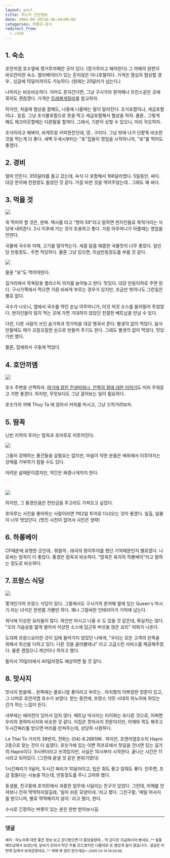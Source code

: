 ```yaml
---
layout: post
title: 하노이 간단정보
date: 2004-06-30T16:46:44+00:00
categories: 여행과-음식
redirect_from:
  - /410
---
```


<h2>1. 숙소</h2>

호안끼엠 호수옆에 캥거루까페란 곳이 있다. (깡가루라고 해야한다) 그 까페의 왼편이 바오칸이란 숙소. 엘리베이터가 있는 흔치않은 미니호텔이다. 가격은 열심히 협상할 경우.. 싱글에 15달러까지도 가능하다. (원래는 20달러가 넘는다.)

나머지는 비슷비슷하다. 아마도 혼자간다면, 그냥 구시가의 퀸까페나 프린스같은 곳에 묵어도 괜찮겠다. 가격은 <a href="http://www.travelg.co.kr/tg12/hotel.html" target="bb">트래블게릴라</a>를 참고하자.

하지만, 처음에 협상을 잘해도, 나중에 나올때는 말이 달라진다. 조식포함이냐, 세금포함이냐.. 등등. 그냥 조식불포함으로 못을 박고 세금포함해서 협상을 하자. 물론.. 그렇게 해도 체크아웃할때는 다른말을 할꺼다. 그래서, 기분이 상할 수 있으니, 미리 각오하자.

조식이라고 해봐야, 바게트랑 커피한잔인데, 영.. 구리다. 그냥 밖에 나가 단팥죽 비슷한 것을 먹는게 더 좋다. 새벽 두세시부터는 "포"집들이 영업을 시작하니까, "포"를 먹어도 좋겠다.

<h2>2. 경비</h2>

얼마 안든다. 355달라를 들고 갔는데, 숙식 다 포함해서 166달라썼다. 5일동안. 싸다. 대강 한끼에 천원정도 들었던 것 같다. 가끔 비싼 것을 먹어주었는데.. 그래도 꽤 싸다.

<h2>3. 먹을 것</h2>

![ ](/assets/media/uploads_2004_06_PICT0632.jpg)

꼭 먹어야 할 것은, 분짜. 택시를 타고 "항마 59"라고 말하면 현지인들로 복작거리는 식당에 내려준다. 2시 이후에 가는 것이 조용하고 좋다. 가끔 아주머니가 아플때는 영업을 안한다.

국물에 국수와 야채, 고기를 말아먹는다. 새콤 달콤 매콤한 국물맛이 너무 좋았다. 일인당 만동정도.. 주면 적당하다. 물론 그냥 있으면, 이삼만동정도를 부를 것 같다.

![ ](/assets/media/uploads_2004_06_PICT0490.jpg)

물론 "포"도 먹어야한다.

길거리에서 목욕탕용 플라스틱 의자를 늘어놓고 판다. 맛있다. 대강 만동이하로 주면 된다. 구시가쪽에서 먹으면 가끔 비싸게 부르는 경우가 있지만, 조금만 벗어나도 그런일은 별로 없다.

국수가 나오니, 옆에서 국수를 먹던 손님 아주머니가, 이것 저것 소스를 들이밀어 주었었다. 현지인들이 많이 먹는 곳에 가면 기대하지 않았던 친절한 베트남을 만날 수 있다.

다만, 다른 사람이 쓰던 숟가락과 젓가락을 대강 행궈서 준다. 별생각 없이 먹었다. 음식 만들때도 때가 꼬질꼬질한 손으로 만들어 주기도 한다. 그래도 별생각 없이 먹었다. 맛있기만 했다.

물론, 집에와서 구충제 먹었다.

<h2>4. 호안끼엠</h2>

![ ](/assets/media/uploads_2004_06_PICT0704.jpg)

호수 주변을 산책하자. <a href="http://www.travelg.co.kr/tg12/saight.html" target="bb">여기에 얽힌 전설따위나, 안쪽의 절에 대한 이야기</a>도 미리 주워듣고 가면 좋겠다. 하지만, 무엇보다도 그냥 걸어보는 일이 필요하다.

호숫가의 까페 Thuy Ta 에 앉아서 커피를 마시고, 그냥 끄적거려보자.

<h2>5. 땀꼭</h2>

닌빈 지역의 투어는 땀꼭과 호아루로 이루어진다.

![ ](/assets/media/uploads_2004_06_000024s.jpg)

그들이 강매하는 물건들을 살필요는 없지만, 마음이 약한 분들은 배위에서 이루어지는 강매를 거부하기 힘들 수도 있다.

어려운 삶때문이겠지만, 약간은 짜증나게까지 한다.

<br style='clear:both' />

![ ](/assets/media/uploads_2004_06_000025.jpg)

하지만, 그 풍경만큼은 천만금을 주고라도 가져오고 싶었다.

호아루는 사진을 좋아하는 사람이라면 1박2일 투어로 다녀오는 것이 좋겠다. 일출, 일몰이 너무 멋있단다. (멋진 사진이 없어서 사진은 생략)

<h2>6. 하롱베이</h2>

CF때문에 유명한 곳인데.. 뭐랄까.. 태국의 팡아투어를 했던 기억때문인지 별로였다. 나로써는 땀꼭이 더 좋았다. 풍경은 땀꼭과 비슷하다. "땀꼭은 육지의 하롱베이"라고 말하는 정도로 비슷하다.

<h2>7. 프랑스 식당</h2>

![ ](/assets/media/uploads_2004_06_PICT0697.jpg)

몇개인가의 프랑스 식당이 있다. 그중에서도 구시가의 퀸까페 옆에 있는 Queen's 머시기 라는 녀석은 한번쯤 가볼만 하다. 꽤나 그럴싸한 인테리어가 기억에 남는다.

워낙에 이상한 요리들이 많다. 와인만 마시고 나올 수 도 있을 것 같은데, 확실치는 않다. "오리 가슴살을 얇게 썰어서 이상한 소스에 담근후 버섯을 얹은 요리" 따위가 나온다.

도대체 프랑스요리란 것이 입에 들어가지 않았던 나에게, "우리는 모든 고객의 만족을 위해서 최선을 다하고 있다. 다른 것을 골라볼테냐" 라고 고급스런 서비스를 제공해주었다. 물론 괜찮으니 계산이나 하자고 했다.

둘이서 70달러에서 40달러정도 예상하면 될 것 같다.

<h2>8. 맛사지</h2>

맛사지 받을때... 왼쪽에는 콜로니얼 풍이라고 부르는.. 아치형의 이쁘장한 창문이 있고, 그 너머로 호안끼엠 호수가 보였다. 받는 동안에, 프랑스 식민 시대의 하노이에 와있는 건가 하는 느낌이 든다.

내부에는 에어컨이 있어서 덥지 않다. 베트남 마사지는 타이와는 또다른 것으로, 어쩌면 우리의 경락마사지와 비슷한 것 같다. 이집은 풋마사지 전문이지만, 어깨와 목도 해주고 두시간짜리를 받으면 머리를 만져주는데, 상당하 시원하다.

Le Thai To 거리의 38번지, 전화는 (04)-8.288196 . 하지만, 호엔끼엠호수의 Hapro 2층으로 찾는 것이 더 쉽겠다. 호숫가에 있는 이쁜 하프로에서 찻길을 건너면 있는 길가의 Hapro이다. 9시부터라고 쓰여있지만, 사실은 10시부터 시작한다. 끝나는 시간은 11시라고 되어있다. (그전에 끝낼 것 같은 분위기였다)

1시간짜리가 5달러, 두시간 짜리가 10달러이고, 팁은 줘도 좋고 않줘도 좋다. 안주면, 조금 힘들다는 시늉을 하는데, 만동정도를 주니 고마와 했다.

동생왈, 친구중에 호치민에서 과중한 업무에 시달리는 친구가 있었다. 그런데, 어깨를 만져보니 전혀 딱딱하지않길래, '일이 쉬운 모양이네..'라고 했다. 그친구왈, '매일 마사지를 받으니까, 별로 딱딱해지지 않아.' 라고 했다, 한다.

수시로 긴장하는 버릇이 있는 분은 한번 받아보시길.

* * *

### 댓글



<!--- cmt:765 --->
<!--- mail: --->
<!--- parent:0 --->

<small class=comment>쎄리 : 하노이에 대한 좋은 정보 보고 갔다왔으면 더 좋았을텐데... 막 갔다온 지금에서야 봤네요..^^  설을 베트남에서 보냈는데, 날씨가 흐려서 약간 우울 모드였지만 나름대로 또 잼있게 놀다 왔습니다..  설날은 이번에 집에서 보내셨겠네요..^^ 새해 복 많이 받으세요~ <small>(2005-02-14 04:03:58)</small></small>

